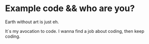 #  Example code && who are you?

Earth without art is just eh.

It`s my avocation to code. I wanna find a job about coding, then keep coding.
